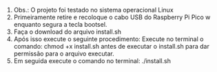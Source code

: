 <ol>
  <li>Obs.: O projeto foi testado no sistema operacional Linux </li>
  <li>Primeiramente retire e recoloque o cabo USB do Raspberry Pi Pico w enquanto segura a tecla bootsel.</li>
  <li>Faça o download do arquivo install.sh</li>
  <li>Após isso execute o seguinte procedimento:
Execute no terminal o comando:  chmod +x install.sh antes de executar o install.sh para dar permissão para o arquivo executar.
  </li>
<li>Em seguida execute o comando no terminal: ./install.sh</li>
</ol>
